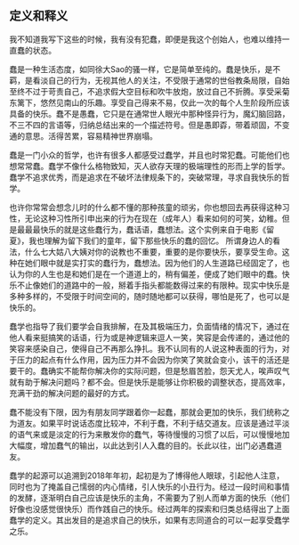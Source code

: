 ## 定义和释义

我不知道我写下这些的时候，我有没有犯蠢，即便是我这个创始人，也难以维持一直蠢的状态。

蠢是一种生活态度，如同徐大Sao的骚一样，它是简单至纯的。蠢是快乐，是不羁，是看淡自己的行为，无视其他人的关注，不受限于通常的世俗教条局限，自始至终不过于苛责自己，不追求假大空目标和吹牛放炮，放过自己不折腾。享受采菊东篱下，悠然见南山的乐趣。享受自己得来不易，仅此一次的每个人生阶段所应该具备的快乐。蠢不是愚蠢，它只是在通常世人眼光中那种怪异行为，魔幻脑回路，不三不四的言语等，归纳总结出来的一个描述符号。但是愚即孬，带着顽固，不变通的意思。活得苦累，容易精神世界崩塌。

蠢是一门小众的哲学，也许有很多人都感受过蠢学，并且也时常犯蠢。可能他们也想常常蠢。蠢学不像什么格物致知，灭人欲存天理的极端理性的形而上学的哲学。蠢学不追求优秀，而是追求在不破坏法律规条下的，突破常理，寻求自我快乐的哲学。

也许你常常会想念儿时的什么都不懂的那种孩童的顽劣，你也想回去再获得这种习性，无论这种习性所引申出来的行为在现在（成年人）看来如何的可笑，幼稚。但是最最最快乐的就是这些蠢行为，蠢话语，蠢想法。这个实例来自于电影《留夏》，我也理解为留下我们的童年，留下那些快乐的蠢的回忆。
所谓身边人的看法，什么七大姑八大姨对你的说教也不重要，重要的是你要快乐，要享受生命。这种在她们眼中就是实打实的蠢行为，蠢想法。因为他们的人生道路已经固定了，也认为你的人生也是和她们是在一个道道上的，稍有偏差，便成了她们眼中的蠢。快乐不止像她们的道路中的一般，掰着手指头都能数得过来的有限种。现实中快乐是多种多样的，不受限于时间空间的，随时随地都可以获得，哪怕是死了，也可以是快乐的。

蠢学也指导了我们要学会自我排解，在及其极端压力，负面情绪的情况下，通过在他人看来挺搞笑的话语，行为或是神逻辑来逗人一笑，笑容是会传递的，通过他的笑容来感染自己，使得自己不再那么挣扎。我不认同有的人说这种表面的行为，对于压力的起点有什么作用，因为压力并不会因为你笑了笑就会变小，该干的活还是要干的。蠢确实不能帮你解决你的实际问题，但是愁眉苦脸，怨天尤人，唉声叹气就有助于解决问题吗？都不会。但是快乐是能够让你积极的调整状态，提高效率，充满干劲的解决问题的最好的方式。

蠢不能没有下限，因为有朋友同学跟着你一起蠢，那就会更加的快乐，我们统称之为道友。如果平时说话态度比较冲，不利于蠢，不利于结交道友。应该是通过平淡的语气来或是淡定的行为来散发你的蠢气，等待慢慢的习惯了以后，可以慢慢地加大幅度，增加蠢气的输出，以此达到引人入蠢的目的。长此以往，出门必遇蠢道友。

蠢学的起源可以追溯到2018年年初，起初是为了博得他人眼球，引起他人注意，同时也为了掩盖自己懦弱的内心情绪，引人快乐的小丑行为。经过一段时间和事情的发酵，逐渐明白自己应该是快乐的主角，不需要为了别人而单方面的快乐（他们好像也没感觉很快乐）而作践自己的快乐。经过两年的探索和归类总结得出了上面蠢学的定义。其出发目的是追求自己的快乐，如果有志同道合的可以一起享受蠢学之乐。

<Valine></Valine>

